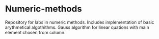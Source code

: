 # Numeric-methods
Repository for labs in numeric methods. Includes implementation of basic arythmetical algothithms.
Gauss algorithm for linear quations with main element chosen from column.
